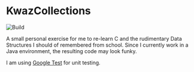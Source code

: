 KwazCollections
===============

![Build](https://github.com/dkwasny/KwazCollections/actions/workflows/run-tests-and-valgrind.yml/badge.svg)

A small personal exercise for me to re-learn C and the rudimentary Data Structures I should of remembered from school.  Since I currently work in a Java environment, the resulting code may look funky.

I am using [Google Test](https://code.google.com/p/googletest/) for unit testing.
